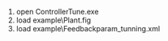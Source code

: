 <!--
 * @Author: TigerPangSioux 127118502+TigerPangSioux@users.noreply.github.com
 * @Date: 2023-08-03 16:46:48
 * @LastEditors: TigerPangSioux 127118502+TigerPangSioux@users.noreply.github.com
 * @LastEditTime: 2023-08-03 17:21:17
 * @Description: 
 * 
 * Copyright (c) 2023 by ${git_name_email}, All Rights Reserved. 
-->
1. open ControllerTune.exe
2. load example\Plant.fig
3. load example\Feedbackparam_tunning.xml